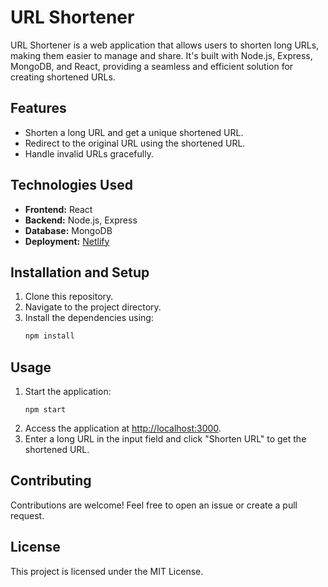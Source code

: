 # URL Shortener

URL Shortener is a web application that allows users to shorten long URLs, making them easier to manage and share. It's built with Node.js, Express, MongoDB, and React, providing a seamless and efficient solution for creating shortened URLs.

## Features

- Shorten a long URL and get a unique shortened URL.
- Redirect to the original URL using the shortened URL.
- Handle invalid URLs gracefully.

## Technologies Used

- **Frontend:** React
- **Backend:** Node.js, Express
- **Database:** MongoDB
- **Deployment:** [Netlify](https://www.netlify.com/)

## Installation and Setup

1. Clone this repository.
2. Navigate to the project directory.
3. Install the dependencies using:
   ```bash
   npm install
   
## Usage

1. Start the application:
   ```
   npm start
3. Access the application at [http://localhost:3000](http://localhost:3000).
4. Enter a long URL in the input field and click "Shorten URL" to get the shortened URL.

## Contributing

Contributions are welcome! Feel free to open an issue or create a pull request.

## License

This project is licensed under the MIT License.
